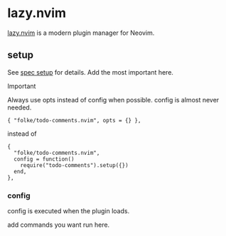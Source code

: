 # lazy.nvim

[lazy.nvim](https://lazy.folke.io) is a modern plugin manager for Neovim.

## setup

See [spec setup](https://lazy.folke.io/spec#spec-setup) for details.
Add the most important here.

> [!IMPORTANT]
> Always use opts instead of config when possible. config is almost never needed.

```
{ "folke/todo-comments.nvim", opts = {} },
```

instead of

```
{
  "folke/todo-comments.nvim",
  config = function()
    require("todo-comments").setup({})
  end,
},
```

### config

config is executed when the plugin loads.

add commands you want run here.

